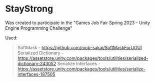 # StayStrong
Was created to participate in the "Games Job Fair Spring 2023 - Unity Engine Programming Challenge"

Used:
> SoftMask - https://github.com/mob-sakai/SoftMaskForUGUI
> Serialized Dictionary - https://assetstore.unity.com/packages/tools/utilities/serialized-dictionary-243052
> Serialize Interfaces - https://assetstore.unity.com/packages/tools/utilities/serialize-interfaces-187505
